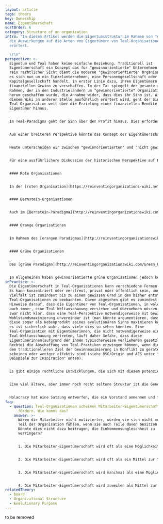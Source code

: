 ```yaml
---
layout: article
tags: theory
key: Ownership
name: Eigentümerschaft
sortOrder: 6
category: Structure of an organization
intro: "In diesem Artikel werden die Eigentumsstruktur im Rahmen von Teal und
  die Auswirkungen auf die Arten von Eigentümern von Teal-Organisationen
  erörtert.

  \r\n"
perspective: >-
  Eigentum und Teal haben keine einfache Beziehung. Traditionell ist
  Eigentümerschaft ein Konzept das für "gewinnorientierte" Unternehmen gilt. Aus
  rein rechtlicher Sicht dient die moderne "gewinnorientierte" Organisation, ob
  es sich nun um ein Einzelunternehmen, eine Personengesellschaft oder eine
  Kapitalgesellschaft handelt, in erster Linie dazu, ihren Eigentümern einen
  finanziellen Gewinn zu verschaffen. In der Tat spiegelt der gesamte rechtliche
  Rahmen, der in den Industrieländern um "gewinnorientierte" Organisationen
  herum geschaffen wurde, die Annahme wider, dass dies ihr Sinn ist. Wie in
  diesem Wiki an anderer Stelle ausführlich erörtert wird, geht der Sinn einer
  Teal-Organisation weit über die Erzielung einer finanziellen Rendite für ihre
  Eigentümer hinaus.


  Im Teal-Paradigma geht der Sinn über den Profit hinaus. Dies erfordert eine Ausweitung des Eigentumsprimats in Orange und sogar der grünen Multi-Stakeholder-Perspektive. Im Teal-Paradigma kann die Erfüllung des Sinns der Organisation zwar finanzielle Investitionen erfordern, was wiederum den Investoren ein legitimes Mitspracherecht in der Organisation und das Recht auf eine angemessene Rendite für ihre Investitionen verschafft, aber die Organisation existiert nicht nur, um ihren Eigentümern zu dienen.


  Aus einer breiteren Perspektive könnte das Konzept der Eigentümerschaft durch ein Konzept wie [Stewardship](https://en.wikipedia.org/wiki/Stewardship) ersetzt werden. Kann man eine lebende Entität, wie eine Organisation, oder einen Teil von ihr besitzen? Kann man Energie besitzen, die sich selbst manifestieren will? Kann man sogar Vermögenswerte besitzen - wie etwa das Metall, aus dem eine Maschine besteht? Wir haben gerade erst begonnen, diese Fragen zu stellen, und haben noch keine wirklichen Antworten. Die Eigentümerschaft ist heute fest in unseren rechtlichen Rahmenbedingungen verankert, die Organisationen einhalten müssen. Wir müssen erst noch herausfinden, was "Stewardship" für eine Organisation bedeuten könnte (siehe unten "In der Praxis").


  Heute unterscheiden wir zwischen "gewinnorientierten" und "nicht gewinnorientierten" Organisationen. Vielleicht würde die Einführung von etwas wie "Stewardship" diese Unterscheidung verwischen und zu einer neuen, breiter anwendbaren Rechtsform von Organisationen führen.


  Für eine ausführlichere Diskussion der historischen Perspektive auf Eigentümerschaft siehe unten:


  #### Rote Organisationen


  In der [roten Organisation](https://reinventingorganizations-wiki.netlify.app/theory/red-organizations/) ist die Eigentümerschaft häufig ein bedeutungsloses Konzept, da die Legitimität ihrer Führung eher auf Macht als auf irgendeinem Konstrukt von Eigentümerschaft beruht. Der Sinn ist enger mit der weiteren Anhäufung von Macht verbunden als mit finanzieller Rendite. So wie rote Organisationen Eigentümerschaft berücksichtigen, sind Eigentümerschaft und Führung in der Regel miteinander verschmolzen. Der Anführer ist auch der Eigentümer bzw. der wichtigste Vertreter der Eigentümerfamilie.


  #### Bernstein-Organisationen


  Auch im [Bernstein-Paradigma](http://reinventingorganizationswiki.com/Amber_Organizations) ist die Eigentümerschaft oft eine widersprüchliche Idee. Bernsteinfarbene Organisationen haben häufig einen anderen Sinn als finanzielle Rendite. Es gibt keinen "Eigentümer" des Militärs, der Kirche oder von Regierungsbehörden. In den Fällen, in denen gewinnorientierte Unternehmen in dem Bernstein-Paradigma tätig sind, halten sie in der Regel das Streben nach finanzieller Rendite mit einem anderen Ziel wie der Selbsterhaltung in Einklang. Da sie sich oft in Familienbesitz befinden, können die Eigentümer das strikte Streben nach Gewinnmaximierung zugunsten von Interessen wie der Wahrung eines Vermächtnisses einschränken.


  #### Orange Organisationen


  Im Rahmen des [orangen Paradigmas](http://reinventingorganizationswiki.com/Orange_Organizations) steht das Konzept der Eigentümerschaft im Vordergrund. Ein Hauptzweck der klassischen orangen Organisation besteht darin, ihren Eigentümern eine finanzielle Rendite zu verschaffen. Dies spiegelt sich in dem modernen rechtlichen Konstrukt einer Aktiengesellschaft wider, in der die Aktionäre entsprechend ihrer Anteilsbeteiligung die oberste Entscheidungsgewalt über das Management haben. Das Management ist gesetzlich verpflichtet, eine finanzielle Rendite für die Aktionäre zu erzielen. Dies hat dazu geführt, dass die Eigentümerschaft von Organisationen weit gestreut ist und sich durch Mechanismen wie handelbare Aktien ändern kann. Jede Anteilseignerin mag einen winzigen und variablen Anteil haben, aber alle sind in dem Streben nach finanziellem Gewinn vereint.


  #### Grüne Organisationen


  Das [grüne Paradigma](http://reinventingorganizationswiki.com/Green_Organizations) reagiert auf die orange Fokussierung auf Aktionäre und finanzielle Belange, indem es die Bedeutung aller Interessensgruppen - Mitarbeiterinnen, Kunden, Gemeinschaften, Lieferanten sowie Aktionäre - hervorhebt. Somit dienen auch "gewinnorientierte" Organisationen nicht nur dem Nutzen der Eigentümerin: Sie sollten auch die Vielfalt der Interessen berücksichtigen, die in ihre Aktivitäten einbezogen sind. Die Bewegung der sozialen Verantwortung der Unternehmen ("Corporate Social Responsibility") ist aus dieser Perspektive entstanden.


  Im Allgemeinen haben gewinnorientierte grüne Organisationen jedoch keine andere Eigentümerschaft als orange Organisationen. Wenn die Eigentümer einer grünen Organisation alle die grüne Perspektive teilen, stellt dies in der Regel kein Problem dar. Sollten jedoch einige Eigentümerinnen die Bedeutung finanzieller Erträge unterschiedlich einschätzen, kann es zu Konflikten kommen.
inPractice: >-
  Die Eigentümerschaft in Teal-Organisationen kann verschiedene Formen annehmen.
  Es kann konzentriert oder verstreut, privat oder öffentlich sein, und diese
  Vielfalt ist zumindest bis zu einem gewissen Grad in den bisher entstandenen
  Teal-Organisationen zu beobachten. Davon abgesehen gibt es zumindest deutliche
  Hinweise darauf, dass die Eigentümer von Teal-Organisationen, in welcher Form
  auch immer, eine Teal-Weltanschauung verstehen und übernehmen müssen. Es ist
  zwar nicht klar, dass eine Teal-Perspektive notwendigerweise mit Gewinn- und
  Wohlstandsmaximierung unvereinbar ist (man könnte argumentieren, dass Teal
  diese sogar als Nebenprodukt seines evolutionären Sinns maximieren kann), aber
  es ist sicherlich wahr, dass viele dies so sehen könnten. Eine
  Teal-Organisation mit Eigentümerinnen, die nicht notwendigerweise eine
  Teal-Weltanschauung vertreten, läuft daher Gefahr, dass diese
  Eigentümerinnen(aufgrund der ihnen typischerweise verliehenen gesetzlichen
  Rechte) die Abschaffung von Teal-Praktiken erzwingen können, wenn diese mit
  dem traditionelleren Ziel der Gewinnmaximierung in Konflikt zu geraten
  scheinen oder weniger effektiv sind (siehe BSO/Origin und AES unter "Konkrete
  Beispiele zur Inspiration" unten).


  Es gibt einige rechtliche Entwicklungen, die sich mit diesem potenziellen Konflikt befassen, aber diese sind noch nicht weit verbreitet. In den Vereinigten Staaten erkennen einige Bundesstaaten eine "Benefit Corporation" als eine Art gewinnorientiertes Unternehmen an, dessen gesetzlich festgelegte Ziele neben dem Gewinn auch positive Auswirkungen auf die Gesellschaft, die Arbeitnehmerinnen, das Gemeinwesen und die Umwelt umfassen. In gewinnorientierten Unternehmen, wie wir sie derzeit kennen (bezogen auf die US-amerikanischen so genannten "C-Corporations"), haben die Geschäftsführer der Organisationen eine treuhänderische Pflicht gegenüber den Aktionären, und zwar ausschließlich gegenüber den Aktionären. Sie müssen mit zivilrechtlichen Klagen rechnen, wenn sie ihre treuhänderischen Pflichten verletzen, indem sie ökologische oder soziale Belange auf Kosten der Aktionäre berücksichtigen. Die Pflicht der Geschäftsführerinnen von "Benefit Corporations" wird auf nicht-finanzielle Interessen ausgedehnt, wie z. B. den sozialen Nutzen, die Belange von Mitarbeitern und Zulieferern und die Auswirkungen auf die Umwelt.^\[Laloux, Frederic (2014-02-09). Reinventing Organizations: A Guide to Creating Organizations Inspired by the Next Stage of Human Consciousness (Kindle Locations 5464-5467). Nelson Parker. Kindle Edition.]


  Eine viel ältere, aber immer noch recht seltene Struktur ist die Genossenschaft, bei der die Eigentümerschaft bei den Mitgliedern (Verbrauchergenossenschaft) und/oder den Beschäftigten (Arbeitnehmergenossenschaft) liegt. Während diese Organisationen vermutlich von einem strikten Gewinnstreben befreit sind, besteht ihr Zweck jedoch darin, einer einzigen Interessensgruppe zu dienen.


  Holacracy hat eine Satzung entworfen, die ein Vorstand annehmen und für verbindlich erklären kann, auch für zukünftige Aktionäre. Sie gibt den Aktionären ein legitimes Mitspracherecht in Finanzfragen, hindert sie aber daran, einseitig eine Strategie aufzuzwingen oder zu traditionellen Managementpraktiken zurückzukehren. Holacracy hat die juristische Vorarbeit geleistet, um seine Satzung in das US-Gesellschaftsrecht einzupassen, und ist derzeit dabei, die Satzung an die Rechtssysteme anderer Länder anzupassen.^\[Laloux, Frederic (2014-02-09). Reinventing Organizations: A Guide to Creating Organizations Inspired by the Next Stage of Human Consciousness (Kindle Locations 5453-5457). Nelson Parker. Kindle Edition.]
faq:
  - question: Teal-Organisationen scheinen Mitarbeiter-Eigentümerschaft nicht zu
      fördern. Wie kommt das?
    answer: >-
      Wären die Mitarbeiter nicht motivierter, würden sie sich nicht mehr als
      Teil der Organisation fühlen, wenn sie auch Teile davon besitzen würden?
      Könnte dies nicht dazu beitragen, die Einkommensungleichheit zu
      verringern?


      1. Die Mitarbeiter-Eigentümerschaft wird oft als eine Möglichkeit angesehen, die Mitarbeiter, insbesondere die talentiertesten und qualifiziertesten, an das Unternehmen zu binden. Aus der Teal-Perspektive ergibt das wenig Sinn. Die Menschen sollten frei sein, ihrer Berufung zu folgen. Wenn sich diese Berufung mit dem Sinn der Organisation überschneidet, dann sollen die Menschen Teil davon sein. Und es sollte ihnen freistehen, das Unternehmen zu verlassen, wenn dies nicht mehr der Fall ist. Die Gewinnbeteiligung ist eine einfache Möglichkeit für Mitarbeiter zu profitieren, ohne dass sie zu einem guten oder schlechten Zeitpunkt Aktien kaufen oder verkaufen müssen.


      2. Die Mitarbeiter-Eigentümerschaft wird oft als ein Mittel zur "Motivation" der Arbeitnehmer angesehen. In der Teal-Anschauung wird jedoch die intrinsische Motivation (wie der Sinn) als viel stärker angesehen als extrinsische Faktoren wie die finanzielle Vergütung.


      3. Die Mitarbeiter-Eigentümerschaft wird manchmal als eine Möglichkeit angesehen, den Arbeitnehmern Macht und Mitspracherechte zu geben. Wenn Arbeitnehmer ein Stimmrecht haben, können sie nicht einfach ignoriert werden. In einer selbstverwalteten Struktur wird die Macht ohnehin verteilt und es besteht keine Notwendigkeit mehr dies über Stimmrechte zu tun.


      4. Die Mitarbeiter-Eigentümerschaft wird zuweilen als Mittel zur Verringerung der Einkommensungleichheit angesehen, da sie die Arbeitnehmer an der Wertschöpfung des Unternehmens teilhaben lässt. Dies gilt für junge Unternehmen, die schnell an Wert gewinnen können und nur über eine begrenzte Liquidität verfügen. In etablierteren Unternehmen kann die Einkommensungleichheit oft leichter durch die Festsetzung von Gehältern und eine Gewinnbeteiligung reduziert werden.
relatedTheory:
  - board
  - Organizational Structure
  - Evolutionary Purpose
---
```

to be removed
